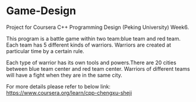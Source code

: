 # Game-Design
Project for Coursera C++ Programming Design (Peking University) Week6.

This program is a battle game within two team:blue team and red team. Each team has 5 different kinds of warriors.
Warriors are created at particular time by a certain rule.

Each type of warrior has its own tools and powers.There are 20 cities between blue team center and red team center. Warriors of different teams will have a fight when they are in the same city.

For more details please refer to below link:
https://www.coursera.org/learn/cpp-chengxu-sheji
